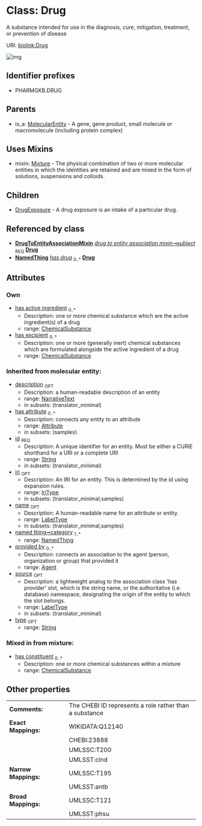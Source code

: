 
# Class: Drug


A substance intended for use in the diagnosis, cure, mitigation, treatment, or prevention of disease

URI: [biolink:Drug](https://w3id.org/biolink/vocab/Drug)


![img](http://yuml.me/diagram/nofunky;dir:TB/class/[OrganismTaxon],[NamedThing],[MolecularEntity],[Mixture],[DrugToEntityAssociationMixin],[DrugExposure],[ChemicalSubstance]<has%20excipient%200..*-%20[Drug&#124;id(i):string;iri(i):iri_type%20%3F;type(i):string%20%3F;name(i):label_type%20%3F;description(i):narrative_text%20%3F;source(i):label_type%20%3F],[ChemicalSubstance]<has%20active%20ingredient%200..*-%20[Drug],[DrugToEntityAssociationMixin]-%20subject%201..1>[Drug],[Treatment]-%20has%20drug%200..*>[Drug],[Drug]uses%20-.->[Mixture],[Drug]^-[DrugExposure],[MolecularEntity]^-[Drug],[Treatment],[ChemicalSubstance],[Attribute],[Agent])

## Identifier prefixes

 * PHARMGKB.DRUG

## Parents

 *  is_a: [MolecularEntity](MolecularEntity.md) - A gene, gene product, small molecule or macromolecule (including protein complex)

## Uses Mixins

 *  mixin: [Mixture](Mixture.md) - The physical combination of two or more molecular entities in which the identities are retained and are mixed in the form of solutions, suspensions and colloids.

## Children

 * [DrugExposure](DrugExposure.md) - A drug exposure is an intake of a particular drug.

## Referenced by class

 *  **[DrugToEntityAssociationMixin](DrugToEntityAssociationMixin.md)** *[drug to entity association mixin➞subject](drug_to_entity_association_mixin_subject.md)*  <sub>REQ</sub>  **[Drug](Drug.md)**
 *  **[NamedThing](NamedThing.md)** *[has drug](has_drug.md)*  <sub>0..*</sub>  **[Drug](Drug.md)**

## Attributes


### Own

 * [has active ingredient](has_active_ingredient.md)  <sub>0..*</sub>
     * Description: one or more chemical substance which are the active ingredient(s) of a drug
     * range: [ChemicalSubstance](ChemicalSubstance.md)
 * [has excipient](has_excipient.md)  <sub>0..*</sub>
     * Description: one or more (generally inert) chemical substances which are formulated alongside the active ingredient of a drug
     * range: [ChemicalSubstance](ChemicalSubstance.md)

### Inherited from molecular entity:

 * [description](description.md)  <sub>OPT</sub>
     * Description: a human-readable description of an entity
     * range: [NarrativeText](types/NarrativeText.md)
     * in subsets: (translator_minimal)
 * [has attribute](has_attribute.md)  <sub>0..*</sub>
     * Description: connects any entity to an attribute
     * range: [Attribute](Attribute.md)
     * in subsets: (samples)
 * [id](id.md)  <sub>REQ</sub>
     * Description: A unique identifier for an entity. Must be either a CURIE shorthand for a URI or a complete URI
     * range: [String](types/String.md)
     * in subsets: (translator_minimal)
 * [iri](iri.md)  <sub>OPT</sub>
     * Description: An IRI for an entity. This is determined by the id using expansion rules.
     * range: [IriType](types/IriType.md)
     * in subsets: (translator_minimal,samples)
 * [name](name.md)  <sub>OPT</sub>
     * Description: A human-readable name for an attribute or entity.
     * range: [LabelType](types/LabelType.md)
     * in subsets: (translator_minimal,samples)
 * [named thing➞category](named_thing_category.md)  <sub>1..*</sub>
     * range: [NamedThing](NamedThing.md)
 * [provided by](provided_by.md)  <sub>0..*</sub>
     * Description: connects an association to the agent (person, organization or group) that provided it
     * range: [Agent](Agent.md)
 * [source](source.md)  <sub>OPT</sub>
     * Description: a lightweight analog to the association class 'has provider' slot, which is the string name, or the authoritative (i.e. database) namespace, designating the origin of the entity to which the slot belongs.
     * range: [LabelType](types/LabelType.md)
     * in subsets: (translator_minimal)
 * [type](type.md)  <sub>OPT</sub>
     * range: [String](types/String.md)

### Mixed in from mixture:

 * [has constituent](has_constituent.md)  <sub>0..*</sub>
     * Description: one or more chemical substances within a mixture
     * range: [ChemicalSubstance](ChemicalSubstance.md)

## Other properties

|  |  |  |
| --- | --- | --- |
| **Comments:** | | The CHEBI ID represents a role rather than a substance |
| **Exact Mappings:** | | WIKIDATA:Q12140 |
|  | | CHEBI:23888 |
|  | | UMLSSC:T200 |
|  | | UMLSST:clnd |
| **Narrow Mappings:** | | UMLSSC:T195 |
|  | | UMLSST:antb |
| **Broad Mappings:** | | UMLSSC:T121 |
|  | | UMLSST:phsu |

